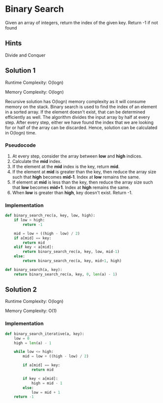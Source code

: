 # Binary Search

Given an array of integers, return the index of the given key. Return -1 if not found

## Hints

Divide and Conquer

## Solution 1

Runtime Complexity: O(logn)


Memory Complexity: O(logn)


Recursive solution has O(logn) memory complexity as it will consume memory on the stack.
Binary search is used to find the index of an element in a sorted array.
If the element doesn't exist, that can be determined efficiently as well.
The algorithm divides the input array by half at every step.
After every step, either we have found the index that we are looking for or half of the array can be discarded. Hence, solution can be calculated in O(logn) time.

### Pseudocode

1. At every step, consider the array between **low** and **high** indices.
2. Calculate the **mid** index.
3. If the element at the **mid** index is the key, return **mid**.
4. If the element at **mid** is greater than the key, then reduce the array size such that **high** becomes **mid-1**. Index at **low** remains the same.
5. If element at **mid** is less than the key, then reduce the array size such that **low** becomes **mid+1**. Index at **high** remains the same.
6. When **low** is greater than **high**, key doesn't exist. Return -1.

### Implementation

``` python
def binary_search_rec(a, key, low, high):
    if low > high:
        return -1

    mid = low + ((high - low) / 2)
    if a[mid] == key:
        return mid
    elif key < a[mid]:
        return binary_search_rec(a, key, low, mid-1)
    else:
        return binary_search_rec(a, key, mid+1, high)

def binary_search(a, key):
    return binary_search_rec(a, key, 0, len(a) - 1)
```

## Solution 2

Runtime Complexity: O(logn)


Memory Complexity: O(1)

### Implementation

``` python
def binary_search_iterative(a, key):
    low = 0
    high = len(a) - 1

    while low <= high:
        mid = low + ((high - low) / 2)

        if a[mid] == key:
            return mid

        if key < a[mid]:
            high = mid - 1
        else:
            low = mid + 1
    return -1
```
